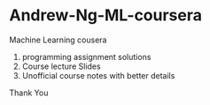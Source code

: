 # Andrew-Ng-ML-coursera
Machine Learning cousera 
1. programming assignment solutions 
2. Course lecture Slides
3. Unofficial course notes with better details

Thank You
